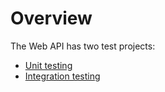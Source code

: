 # Overview

The Web API has two test projects:

- [Unit testing](unit_testing.md)
- [Integration testing](integration_testing.md) 

